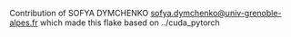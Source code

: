 Contribution of SOFYA DYMCHENKO <sofya.dymchenko@univ-grenoble-alpes.fr> which made this flake based on ../cuda_pytorch
